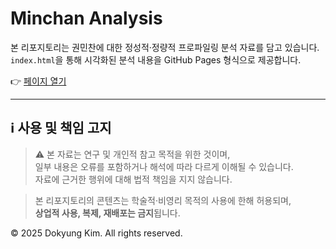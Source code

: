 # Minchan Analysis

본 리포지토리는 권민찬에 대한 정성적·정량적 프로파일링 분석 자료를 담고 있습니다.  
`index.html`을 통해 시각화된 분석 내용을 GitHub Pages 형식으로 제공합니다.

👉 [페이지 열기](https://your-username.github.io/minchan-analysis/)

---

## ℹ️ 사용 및 책임 고지

> ⚠️ 본 자료는 연구 및 개인적 참고 목적을 위한 것이며,  
> 일부 내용은 오류를 포함하거나 해석에 따라 다르게 이해될 수 있습니다.  
> 자료에 근거한 행위에 대해 법적 책임을 지지 않습니다.  

> 본 리포지토리의 콘텐츠는 학술적·비영리 목적의 사용에 한해 허용되며,  
> **상업적 사용, 복제, 재배포는 금지**됩니다.  

© 2025 Dokyung Kim. All rights reserved.
